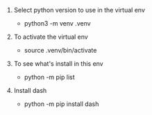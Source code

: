 1. Select python version to use in the virtual env
    - python3 -m venv .venv

2. To activate the virtual env
    - source .venv/bin/activate

3. To see what's install in this env
    - python -m pip list

4. Install dash
    - python -m pip install dash

